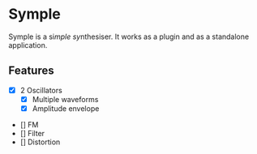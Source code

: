# Symple

Symple is a si*mple* *sy*nthesiser. It works as a plugin and as a standalone application.

## Features

- [x] 2 Oscillators
    - [x] Multiple waveforms
    - [x] Amplitude envelope
- [] FM
- [] Filter
- [] Distortion
